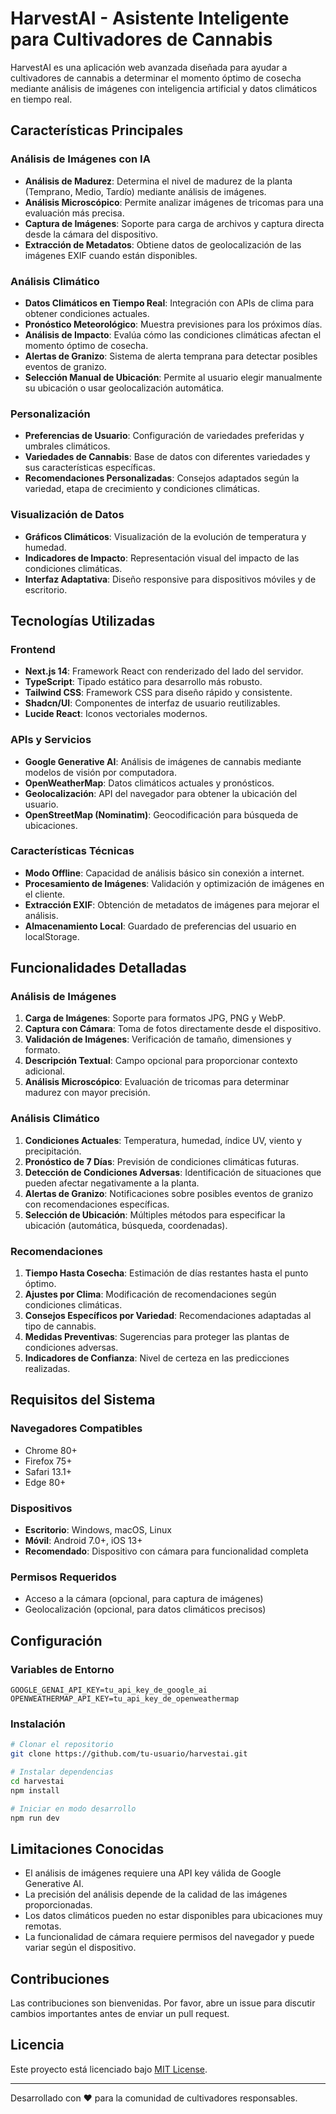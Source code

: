 # HarvestAI - Asistente Inteligente para Cultivadores de Cannabis

HarvestAI es una aplicación web avanzada diseñada para ayudar a cultivadores de cannabis a determinar el momento óptimo de cosecha mediante análisis de imágenes con inteligencia artificial y datos climáticos en tiempo real.

## Características Principales

### Análisis de Imágenes con IA
- **Análisis de Madurez**: Determina el nivel de madurez de la planta (Temprano, Medio, Tardío) mediante análisis de imágenes.
- **Análisis Microscópico**: Permite analizar imágenes de tricomas para una evaluación más precisa.
- **Captura de Imágenes**: Soporte para carga de archivos y captura directa desde la cámara del dispositivo.
- **Extracción de Metadatos**: Obtiene datos de geolocalización de las imágenes EXIF cuando están disponibles.

### Análisis Climático
- **Datos Climáticos en Tiempo Real**: Integración con APIs de clima para obtener condiciones actuales.
- **Pronóstico Meteorológico**: Muestra previsiones para los próximos días.
- **Análisis de Impacto**: Evalúa cómo las condiciones climáticas afectan el momento óptimo de cosecha.
- **Alertas de Granizo**: Sistema de alerta temprana para detectar posibles eventos de granizo.
- **Selección Manual de Ubicación**: Permite al usuario elegir manualmente su ubicación o usar geolocalización automática.

### Personalización
- **Preferencias de Usuario**: Configuración de variedades preferidas y umbrales climáticos.
- **Variedades de Cannabis**: Base de datos con diferentes variedades y sus características específicas.
- **Recomendaciones Personalizadas**: Consejos adaptados según la variedad, etapa de crecimiento y condiciones climáticas.

### Visualización de Datos
- **Gráficos Climáticos**: Visualización de la evolución de temperatura y humedad.
- **Indicadores de Impacto**: Representación visual del impacto de las condiciones climáticas.
- **Interfaz Adaptativa**: Diseño responsive para dispositivos móviles y de escritorio.

## Tecnologías Utilizadas

### Frontend
- **Next.js 14**: Framework React con renderizado del lado del servidor.
- **TypeScript**: Tipado estático para desarrollo más robusto.
- **Tailwind CSS**: Framework CSS para diseño rápido y consistente.
- **Shadcn/UI**: Componentes de interfaz de usuario reutilizables.
- **Lucide React**: Iconos vectoriales modernos.

### APIs y Servicios
- **Google Generative AI**: Análisis de imágenes de cannabis mediante modelos de visión por computadora.
- **OpenWeatherMap**: Datos climáticos actuales y pronósticos.
- **Geolocalización**: API del navegador para obtener la ubicación del usuario.
- **OpenStreetMap (Nominatim)**: Geocodificación para búsqueda de ubicaciones.

### Características Técnicas
- **Modo Offline**: Capacidad de análisis básico sin conexión a internet.
- **Procesamiento de Imágenes**: Validación y optimización de imágenes en el cliente.
- **Extracción EXIF**: Obtención de metadatos de imágenes para mejorar el análisis.
- **Almacenamiento Local**: Guardado de preferencias del usuario en localStorage.

## Funcionalidades Detalladas

### Análisis de Imágenes
1. **Carga de Imágenes**: Soporte para formatos JPG, PNG y WebP.
2. **Captura con Cámara**: Toma de fotos directamente desde el dispositivo.
3. **Validación de Imágenes**: Verificación de tamaño, dimensiones y formato.
4. **Descripción Textual**: Campo opcional para proporcionar contexto adicional.
5. **Análisis Microscópico**: Evaluación de tricomas para determinar madurez con mayor precisión.

### Análisis Climático
1. **Condiciones Actuales**: Temperatura, humedad, índice UV, viento y precipitación.
2. **Pronóstico de 7 Días**: Previsión de condiciones climáticas futuras.
3. **Detección de Condiciones Adversas**: Identificación de situaciones que pueden afectar negativamente a la planta.
4. **Alertas de Granizo**: Notificaciones sobre posibles eventos de granizo con recomendaciones específicas.
5. **Selección de Ubicación**: Múltiples métodos para especificar la ubicación (automática, búsqueda, coordenadas).

### Recomendaciones
1. **Tiempo Hasta Cosecha**: Estimación de días restantes hasta el punto óptimo.
2. **Ajustes por Clima**: Modificación de recomendaciones según condiciones climáticas.
3. **Consejos Específicos por Variedad**: Recomendaciones adaptadas al tipo de cannabis.
4. **Medidas Preventivas**: Sugerencias para proteger las plantas de condiciones adversas.
5. **Indicadores de Confianza**: Nivel de certeza en las predicciones realizadas.

## Requisitos del Sistema

### Navegadores Compatibles
- Chrome 80+
- Firefox 75+
- Safari 13.1+
- Edge 80+

### Dispositivos
- **Escritorio**: Windows, macOS, Linux
- **Móvil**: Android 7.0+, iOS 13+
- **Recomendado**: Dispositivo con cámara para funcionalidad completa

### Permisos Requeridos
- Acceso a la cámara (opcional, para captura de imágenes)
- Geolocalización (opcional, para datos climáticos precisos)

## Configuración

### Variables de Entorno
```
GOOGLE_GENAI_API_KEY=tu_api_key_de_google_ai
OPENWEATHERMAP_API_KEY=tu_api_key_de_openweathermap
```

### Instalación
```bash
# Clonar el repositorio
git clone https://github.com/tu-usuario/harvestai.git

# Instalar dependencias
cd harvestai
npm install

# Iniciar en modo desarrollo
npm run dev
```

## Limitaciones Conocidas
- El análisis de imágenes requiere una API key válida de Google Generative AI.
- La precisión del análisis depende de la calidad de las imágenes proporcionadas.
- Los datos climáticos pueden no estar disponibles para ubicaciones muy remotas.
- La funcionalidad de cámara requiere permisos del navegador y puede variar según el dispositivo.

## Contribuciones
Las contribuciones son bienvenidas. Por favor, abre un issue para discutir cambios importantes antes de enviar un pull request.

## Licencia
Este proyecto está licenciado bajo [MIT License](LICENSE).

---

Desarrollado con ❤️ para la comunidad de cultivadores responsables.